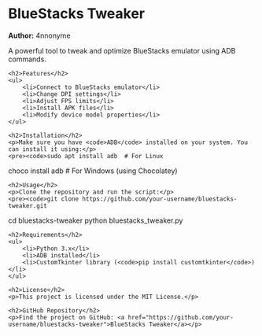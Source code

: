 <!DOCTYPE html>
<html lang="en">
<head>
    <meta charset="UTF-8">
    <meta name="viewport" content="width=device-width, initial-scale=1.0">
    <title>BlueStacks Tweaker - README</title>
</head>
<body>
    <h1>BlueStacks Tweaker</h1>
    <p><strong>Author:</strong> 4nnonyme</p>
    <p>A powerful tool to tweak and optimize BlueStacks emulator using ADB commands.</p>

    <h2>Features</h2>
    <ul>
        <li>Connect to BlueStacks emulator</li>
        <li>Change DPI settings</li>
        <li>Adjust FPS limits</li>
        <li>Install APK files</li>
        <li>Modify device model properties</li>
    </ul>

    <h2>Installation</h2>
    <p>Make sure you have <code>ADB</code> installed on your system. You can install it using:</p>
    <pre><code>sudo apt install adb  # For Linux
choco install adb    # For Windows (using Chocolatey)</code></pre>

    <h2>Usage</h2>
    <p>Clone the repository and run the script:</p>
    <pre><code>git clone https://github.com/your-username/bluestacks-tweaker.git
cd bluestacks-tweaker
python bluestacks_tweaker.py</code></pre>

    <h2>Requirements</h2>
    <ul>
        <li>Python 3.x</li>
        <li>ADB installed</li>
        <li>CustomTkinter library (<code>pip install customtkinter</code>)</li>
    </ul>

    <h2>License</h2>
    <p>This project is licensed under the MIT License.</p>

    <h2>GitHub Repository</h2>
    <p>Find the project on GitHub: <a href="https://github.com/your-username/bluestacks-tweaker">BlueStacks Tweaker</a></p>
</body>
</html>
